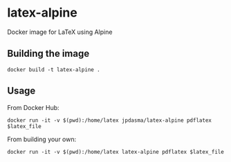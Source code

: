 # latex-alpine
Docker image for LaTeX using Alpine 

## Building the image
```docker build -t latex-alpine .```

## Usage
From Docker Hub:

```docker run -it -v $(pwd):/home/latex jpdasma/latex-alpine pdflatex $latex_file```

From building your own:

```docker run -it -v $(pwd):/home/latex latex-alpine pdflatex $latex_file```
